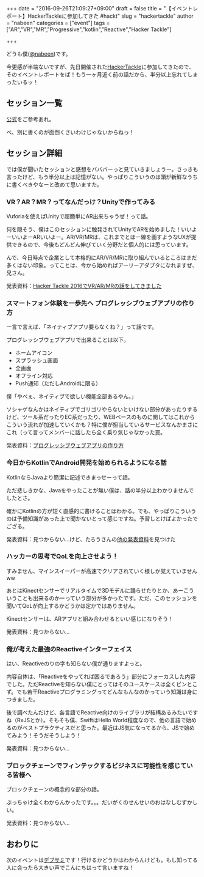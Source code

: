 +++
date = "2016-09-26T21:09:27+09:00"
draft = false
title = "【イベントレポート】HackerTackleに参加してきた #hackt"
slug = "hackertackle"
author = "nabeen"
categories = ["event"]
tags = ["AR","VR","MR","Progressive","kotlin","Reactive","Hacker Tackle"]

+++

どうも僕([@nabeen](https://github.com/nabeen))です。

今更感が半端ないですが、先日開催された[HackerTackle](https://hackertackle.github.io/)に参加してきたので、そのイベントレポートをば！もう一ヶ月近く前の話だから、半分以上忘れてしまったいるッ！

## セッション一覧
[公式](https://hackertackle.github.io/)をご参考あれ。

べ、別に書くのが面倒くさいわけじゃないからねっ！

## セッション詳細
では僕が聞いたセッションと感想をバババーっと見ていきましょうー。さっきも言ったけど、もう半分以上は記憶がない。やっぱりこういうのは頭が新鮮なうちに書くべきやなーと改めて思いますた。

### VR？AR？MR？ってなんだっけ？Unityで作ってみる
Vuforiaを使えばUnityで超簡単にAR出来ちゃうぜ！って話。

何を隠そう、僕はこのセッションに触発されてUnityでARを始めました！いいよーいいよーARいいよー。AR/VR/MRは、これまでとは一線を画すようなUXが提供できるので、今後もどんどん伸びていく分野だと個人的には思っています。

んで、今日時点で企業として本格的にAR/VR/MRに取り組んでいるところはまだ多くはない印象。ってことは、今から始めればアーリーアダプタになれますぜ、兄さん。

発表資料：[Hacker Tackle 2016でVR/AR/MRの話をしてきました](http://kzonag.hatenablog.com/entry/2016/09/12/231614)

### スマートフォン体験を一歩先へ プログレッシブウェブアプリの作り方
一言で言えば、「ネイティブアプリ要らなくね？」って話です。

プログレッシブウェブアプリで出来ることは以下。

- ホームアイコン
- スプラッシュ画面
- 全画面
- オフライン対応
- Push通知（ただしAndroidに限る）

僕「やべぇ、ネイティブで欲しい機能全部あるやん。」

ソシャゲなんかはネイティブでゴリゴリやらないといけない部分があったりするけど、ツール系だったりEC系だったり、WEBベースのものに関してはこれからこういう流れが加速していくかも？特に僕が担当しているサービスなんかまさにこれ（って言ってメンバーに話したら全く乗り気じゃなかった罠。

発表資料：[プログレッシブウェブアプリの作り方](https://docs.google.com/presentation/d/1wYHzG3uezJz2LBEWleVBpw8oYT_to7YowwP7PW2gkuI/pub?start=false&loop=false&delayms=3000&slide=id.gf39949af9_0_0)

### 今日からKotlinでAndroid開発を始められるようになる話
KotlinならJavaより簡潔に記述できまっせーって話。

ただ悲しきかな、Javaをやったことが無い僕は、話の半分以上わかりませんでしたとさ。

確かにKotlinの方が短く直感的に書けることはわかる。でも、やっぱりこういうのは予備知識があった上で聞かないとって感じですね。予習しとけばよかったでござる。

発表資料：見つからない...けど、たろうさんの[他の発表資料](https://speakerdeck.com/ntaro)を見つけた

### ハッカーの思考でQoLを向上させよう！
すみません、マインスイーパーが高速でクリアされていく様しか覚えていませんww

あとはKinectセンサーでリアルタイムで3Dモデルに踊らせたりとか、あーこういうことも出来るのかーっていう部分が多かったです。ただ、このセッションを聞いてQoLが向上するかどうかは定かではありません。

Kinectセンサーは、ARアプリと組み合わせるといい感じになりそう！

発表資料：見つからない...

### 俺が考えた最強のReactiveインターフェイス
はい、Reactiveのりの字も知らない僕が通りますよっと。

内容自体は、「Reactiveをやってれば困るであろう」部分にフォーカスした内容でした。ただReactiveを知らない僕にとってはそのユースケースは全くピンとこず。でも若干Reactiveプログラミングってどんなもんなのかっていう知識は身につきました。

後で調べたんだけど、各言語でReactive向けのライブラリが結構あるみたいですね（RxJSとか）。そもそも僕、SwiftはHello World程度なので、他の言語で始めるのがベストプラクティスだと思った。最近はJS気になってるから、JSで始めてみよう！そうだそうしよう！

発表資料：見つからない...

### ブロックチェーンでフィンテックするビジネスに可能性を感じている皆様へ
ブロックチェーンの概念的な部分の話。

ぶっちゃけ全くわからんかったです。。。だいがくのせんせいのおはなしむずかしい。

発表資料：見つからない...

## おわりに
次のイベントは[デブサミ](http://event.shoeisha.jp/devsumi/20160929/)です！行けるかどうかはわからんけども。もし知ってる人に会ったら大きい声でこんにちはって言いますね！

